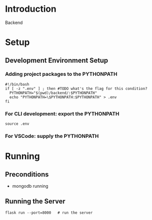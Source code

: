 # Introduction
Backend


# Setup
## Development Environment Setup
### Adding project packages to the PYTHONPATH
```
#!/bin/bash
if [ -z ".env" ] ; then #TODO what's the flag for this condition?
  PYTHONPATH="$(pwd)/backend/:$PYTHONPATH"
  echo "PYTHONPATH=\$PYTHONPATH:$PYTHONPATH" > .env
fi
```

### For CLI development: export the PYTHONPATH
```
source .env
```


### For VSCode: supply the PYTHONPATH


# Running
## Preconditions
- mongodb running

## Running the Server
```
flask run --port=8000	# run the server
```
